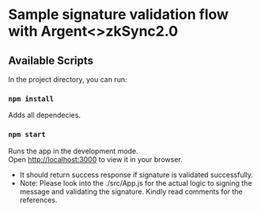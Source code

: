 # Sample signature validation flow with Argent<>zkSync2.0

## Available Scripts

In the project directory, you can run:

### `npm install`

Adds all dependecies.

### `npm start`

Runs the app in the development mode.\
Open [http://localhost:3000](http://localhost:3000) to view it in your browser.

- It should return success response if signature is validated successfully.
- Note: Please look into the ./src/App.js for the actual logic to signing the message and validating the signature. Kindly read comments for the references.